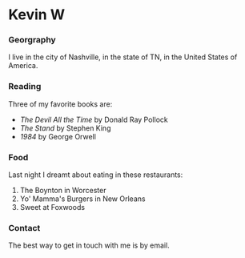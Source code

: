 # Kevin W

### Georgraphy

I live in the city of Nashville, in the state of TN, in the United States of America.

### Reading

Three of my favorite books are:

- *The Devil All the Time* by Donald Ray Pollock
- *The Stand* by Stephen King
- *1984* by George Orwell

### Food

Last night I dreamt about eating in these restaurants:

1. The Boynton in Worcester
2. Yo' Mamma's Burgers in New Orleans
3. Sweet at Foxwoods

### Contact

The best way to get in touch with me is by email. 

